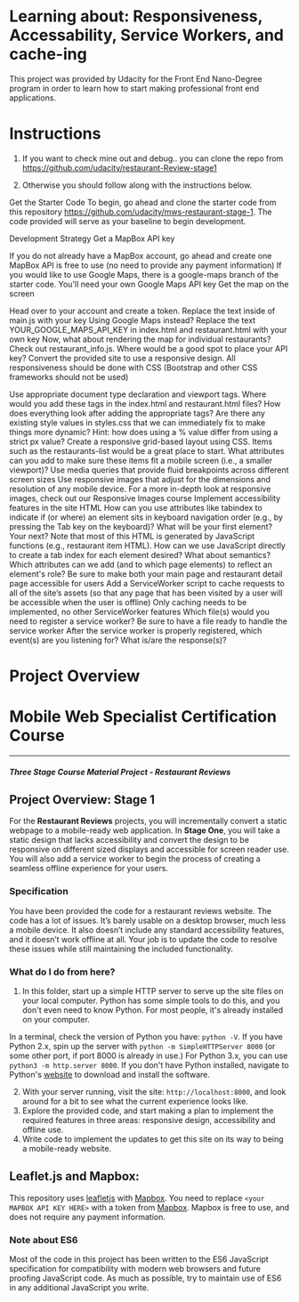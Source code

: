 
# Learning about: Responsiveness, Accessability, Service Workers, and cache-ing

This project was provided by Udacity for the Front End Nano-Degree program in order to learn how to start making professional front end applications.


# Instructions
1. If you want to check mine out and debug.. you can clone the repo from https://github.com/udacity/restaurant-Review-stage1

2. Otherwise you should follow along with the instructions below.

Get the Starter Code
To begin, go ahead and clone the starter code from this repository https://github.com/udacity/mws-restaurant-stage-1. The code provided will serve as your baseline to begin development.

Development Strategy
Get a MapBox API key

If you do not already have a MapBox account, go ahead and create one
MapBox API is free to use (no need to provide any payment information)
If you would like to use Google Maps, there is a google-maps branch of the starter code. You'll need your own Google Maps API key
Get the map on the screen

Head over to your account and create a token. Replace the text <your MAPBOX API KEY HERE> inside of main.js with your key
Using Google Maps instead? Replace the text YOUR_GOOGLE_MAPS_API_KEY in index.html and restaurant.html with your own key
Now, what about rendering the map for individual restaurants? Check out restaurant_info.js. Where would be a good spot to place your API key?
Convert the provided site to use a responsive design. All responsiveness should be done with CSS (Bootstrap and other CSS frameworks should not be used)

Use appropriate document type declaration and viewport tags. Where would you add these tags in the index.html and restaurant.html files?
How does everything look after adding the appropriate tags? Are there any existing style values in styles.css that we can immediately fix to make things more dynamic? Hint: how does using a % value differ from using a strict px value?
Create a responsive grid-based layout using CSS. Items such as the restaurants-list would be a great place to start. What attributes can you add to make sure these items fit a mobile screen (i.e., a smaller viewport)?
Use media queries that provide fluid breakpoints across different screen sizes
Use responsive images that adjust for the dimensions and resolution of any mobile device. For a more in-depth look at responsive images, check out our Responsive Images course
Implement accessibility features in the site HTML
How can you use attributes like tabindex to indicate if (or where) an element sits in keyboard navigation order (e.g., by pressing the Tab key on the keyboard)? What will be your first element? Your next?
Note that most of this HTML is generated by JavaScript functions (e.g., restaurant item HTML). How can we use JavaScript directly to create a tab index for each element desired?
What about semantics? Which attributes can we add (and to which page elements) to reflect an element's role?
Be sure to make both your main page and restaurant detail page accessible for users
Add a ServiceWorker script to cache requests to all of the site’s assets (so that any page that has been visited by a user will be accessible when the user is offline)
Only caching needs to be implemented, no other ServiceWorker features
Which file(s) would you need to register a service worker? Be sure to have a file ready to handle the service worker
After the service worker is properly registered, which event(s) are you listening for? What is/are the response(s)?

# Project Overview

# Mobile Web Specialist Certification Course
---
#### _Three Stage Course Material Project - Restaurant Reviews_

## Project Overview: Stage 1

For the **Restaurant Reviews** projects, you will incrementally convert a static webpage to a mobile-ready web application. In **Stage One**, you will take a static design that lacks accessibility and convert the design to be responsive on different sized displays and accessible for screen reader use. You will also add a service worker to begin the process of creating a seamless offline experience for your users.

### Specification

You have been provided the code for a restaurant reviews website. The code has a lot of issues. It’s barely usable on a desktop browser, much less a mobile device. It also doesn’t include any standard accessibility features, and it doesn’t work offline at all. Your job is to update the code to resolve these issues while still maintaining the included functionality. 

### What do I do from here?

1. In this folder, start up a simple HTTP server to serve up the site files on your local computer. Python has some simple tools to do this, and you don't even need to know Python. For most people, it's already installed on your computer. 

In a terminal, check the version of Python you have: `python -V`. If you have Python 2.x, spin up the server with `python -m SimpleHTTPServer 8000` (or some other port, if port 8000 is already in use.) For Python 3.x, you can use `python3 -m http.server 8000`. If you don't have Python installed, navigate to Python's [website](https://www.python.org/) to download and install the software.

2. With your server running, visit the site: `http://localhost:8000`, and look around for a bit to see what the current experience looks like.
3. Explore the provided code, and start making a plan to implement the required features in three areas: responsive design, accessibility and offline use.
4. Write code to implement the updates to get this site on its way to being a mobile-ready website.

## Leaflet.js and Mapbox:

This repository uses [leafletjs](https://leafletjs.com/) with [Mapbox](https://www.mapbox.com/). You need to replace `<your MAPBOX API KEY HERE>` with a token from [Mapbox](https://www.mapbox.com/). Mapbox is free to use, and does not require any payment information. 

### Note about ES6

Most of the code in this project has been written to the ES6 JavaScript specification for compatibility with modern web browsers and future proofing JavaScript code. As much as possible, try to maintain use of ES6 in any additional JavaScript you write. 



